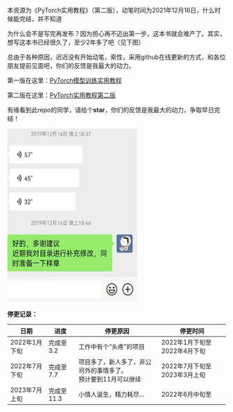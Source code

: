 

本资源为《PyTorch实用教程》（第二版），动笔时间为2021年12月16日，什么时候能完结，并不知道

为什么会不是写完再发布？因为担心再不迈出第一步，这本书就会难产了。其实，想写这本书已经很久了，至少2年多了吧（见下图）

总由于各种原因，迟迟没有开始动笔，索性，采用github在线更新的方式，和各位朋友提前见面吧，你们的反馈是我最大的动力。

第一版在这里：<a href="https://github.com/TingsongYu/PyTorch_Tutorial/">PyTorch模型训练实用教程</a> 

第二版在这里：<a href="https://tingsongyu.github.io/PyTorch-Tutorial-2nd/">PyTorch实用教程第二版</a> 

有缘看到此repo的同学，请给个**star**，你们的反馈是我最大的动力，争取早日完结！



<img src="asset/record.jpeg" width="300" height="400"  />



**停更记录：**

| 日期          | 进度       | 停更原因                                                     | 停更时间                     |
| ------------- | ---------- | ------------------------------------------------------------ | ---------------------------- |
| 2022年1月下旬 | 完成至3.2  | 工作中有个“头疼”的项目                                       | 2022年1月下旬至2022年4月下旬 |
| 2022年7月下旬 | 完成至7.7  | 项目多了，新人多了，非公司外的事情多了。<br />预计要到11月可以继续 | 2022年7月下旬至2023年3月上旬 |
| 2023年7月上旬 | 完成至11.3 | 小情人诞生，精力耗尽...                                      | 2022年6月中旬至              |

